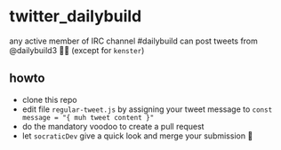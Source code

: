 # twitter_dailybuild

any active member of IRC channel #dailybuild can post tweets from @dailybuild3 🦄😹
(except for ``kenster``)

## howto

- clone this repo
- edit file ``regular-tweet.js`` by assigning your tweet message to ``const message = "{ muh tweet content }"``
- do the mandatory voodoo to create a pull request
- let ``socraticDev`` give a quick look and merge your submission 🏁
